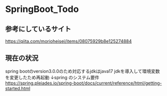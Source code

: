 # SpringBoot_Todo

## 参考にしているサイト

https://qiita.com/morioheisei/items/08075929b8e125274884

## 現在の状況

spring bootのversion3.0.0のため対応するjdkはjava17
jdkを導入して環境変数を変更したため再起動
↓spring のシステム要件
https://spring.pleiades.io/spring-boot/docs/current/reference/html/getting-started.html
